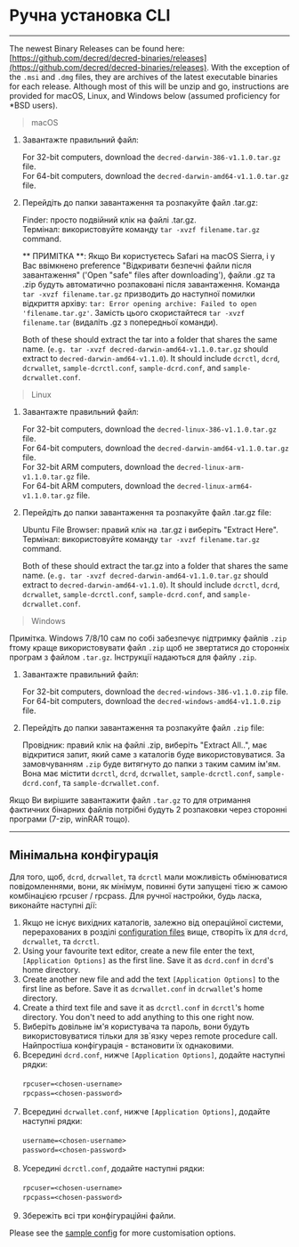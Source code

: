 # Ручна установка CLI 

---

The newest Binary Releases can be found here: [https://github.com/decred/decred-binaries/releases](https://github.com/decred/decred-binaries/releases). With the exception of the `.msi` and `.dmg` files, they are archives of the latest executable binaries for each release. Although most of this will be unzip and go, instructions are provided for macOS, Linux, and Windows below (assumed proficiency for *BSD users).

> macOS

1. Завантажте правильний файл:

    For 32-bit computers, download the `decred-darwin-386-v1.1.0.tar.gz` file. <br />
    For 64-bit computers, download the `decred-darwin-amd64-v1.1.0.tar.gz` file.

2. Перейдіть до папки завантаження та розпакуйте файл .tar.gz:

    Finder: просто подвійний клік на файлі .tar.gz. <br />
    Термінал: використовуйте команду `tar -xvzf filename.tar.gz` command. 

    ** ПРИМІТКА **: Якщо Ви користуєтесь Safari на macOS Sierra, і у Вас ввімкнено preference "Відкривати безпечні файли після завантаження" ('Open "safe" files after downloading'), файли .gz та .zip будуть автоматично розпаковані після завантаження. Команда `tar -xvzf filename.tar.gz` призводить до наступної помилки відкриття архіву: `tar: Error opening archive: Failed to open 'filename.tar.gz'`. Замість цього скористайтеся `tar -xvzf filename.tar` (видаліть .gz з попередньої команди).
    
    Both of these should extract the tar into a folder that shares the same name. (`e.g. tar -xvzf decred-darwin-amd64-v1.1.0.tar.gz` should extract to `decred-darwin-amd64-v1.1.0`). It should include `dcrctl`, `dcrd`, `dcrwallet`, `sample-dcrctl.conf`, `sample-dcrd.conf`, and `sample-dcrwallet.conf`.


> Linux

1. Завантажте правильний файл:

    For 32-bit computers, download the `decred-linux-386-v1.1.0.tar.gz` file. <br />
    For 64-bit computers, download the `decred-darwin-amd64-v1.1.0.tar.gz` file. <br />
    For 32-bit ARM computers, download the `decred-linux-arm-v1.1.0.tar.gz` file. <br />
    For 64-bit ARM computers, download the `decred-linux-arm64-v1.1.0.tar.gz` file.

2. Перейдіть до папки завантаження та розпакуйте файл .tar.gz file:

    Ubuntu File Browser: правий клік на .tar.gz і виберіть "Extract Here". <br />
    Термінал: використовуйте команду `tar -xvzf filename.tar.gz` command. 
    
    Both of these should extract the tar.gz into a folder that shares the same name. (`e.g. tar -xvzf decred-darwin-amd64-v1.1.0.tar.gz` should extract to `decred-darwin-amd64-v1.1.0`). It should include `dcrctl`, `dcrd`, `dcrwallet`, `sample-dcrctl.conf`, `sample-dcrd.conf`, and `sample-dcrwallet.conf`.

> Windows

Примітка. Windows 7/8/10 сам по собі забезпечує підтримку файлів `.zip` fтому краще використовувати файл `.zip` щоб не звертатися до сторонніх програм з файлом `.tar.gz`. Інструкції надаються для файлу `.zip`.

1. Завантажте правильний файл:

    For 32-bit computers, download the `decred-windows-386-v1.1.0.zip` file. <br />
    For 64-bit computers, download the `decred-windows-amd64-v1.1.0.zip` file.

2. Перейдіть до папки завантаження та розпакуйте файл `.zip` file:

    Провідник: правий клік на файлі .zip, виберіть "Extract All..", має відкритися запит, який саме з каталогів буде використовуватися. За замовчуванням `.zip` буде витягнуто до папки з таким самим ім'ям. Вона має містити `dcrctl`, `dcrd`, `dcrwallet`, `sample-dcrctl.conf`, `sample-dcrd.conf`, та `sample-dcrwallet.conf`.

Якщо Ви вирішите завантажити файл `.tar.gz` то для отримання фактичних бінарних файлів потрібні будуть 2 розпаковки через сторонні програми (7-zip, winRAR тощо).

---

## Мінімальна конфігурація

Для того, щоб, `dcrd`, `dcrwallet`, та `dcrctl` мали можливість обмінюватися повідомленнями, вони, як мінімум, повинні бути запущені тією ж самою комбінацією rpcuser / rpcpass. Для ручної настройки, будь ласка, виконайте наступні дії:

1. Якщо не існує вихідних каталогів, залежно від операційної системи, перерахованих в розділі [configuration files](#configuration-file-locations) вище, створіть їх для `dcrd`, `dcrwallet`, та `dcrctl`.
2. Using your favourite text editor, create a new file enter the text, `[Application Options]` as the first line. Save it as `dcrd.conf` in `dcrd`'s home directory.
3. Create another new file and add the text `[Application Options]` to the first line as before. Save it as `dcrwallet.conf` in `dcrwallet`'s home directory.
4. Create a third text file and save it as `dcrctl.conf` in `dcrctl`'s home directory. You don't need to add anything to this one right now.
5. Виберіть довільне ім'я користувача та пароль, вони будуть використовуватися тільки для зв`язку через remote procedure call. Найпростіша конфігурація - встановити їх однаковими.
6. Всередині `dcrd.conf`, нижче `[Application Options]`, додайте наступні рядки:<br /><br />
        `rpcuser=<chosen-username>`<br />
        `rpcpass=<chosen-password>`<br /><br />
7. Всередині `dcrwallet.conf`, нижче `[Application Options]`, додайте наступні рядки:<br /><br />
        `username=<chosen-username>`<br />
        `password=<chosen-password>`<br /><br />
8. Усередині `dcrctl.conf`, додайте наступні рядки:<br /><br />
        `rpcuser=<chosen-username>`<br />
        `rpcpass=<chosen-password>`<br /><br />
9. Збережіть всі три конфігураційні файли.

Please see the [sample config](https://github.com/decred/dcrd/blob/master/sampleconfig/sampleconfig.go#L8-L352) for more customisation options.